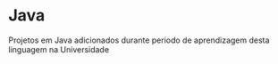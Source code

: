 # Java
Projetos em Java adicionados durante periodo de aprendizagem desta linguagem na Universidade
